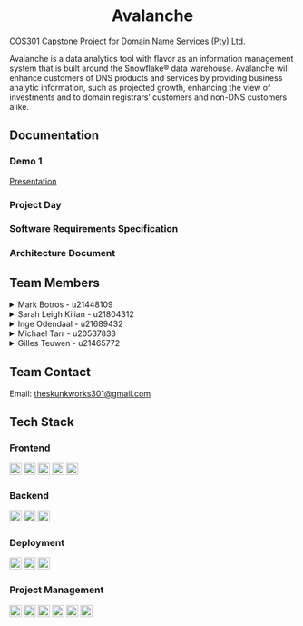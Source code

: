 <h1 align="center">Avalanche</h1>

COS301 Capstone Project for [Domain Name Services (Pty) Ltd](https://dns.business/).

Avalanche is a data analytics tool with flavor as an information management system that is built around the Snowflake® data warehouse. Avalanche will enhance customers of DNS products and services by providing business analytic information, such as projected growth, enhancing the view of investments and to domain registrars’ customers and non-DNS customers alike.

## Documentation
### Demo 1
[Presentation](https://www.canva.com/design/DAFjZPgvC5U/85tYwSR4TQRrY1IsCMRMnQ/edit?utm_content=DAFjZPgvC5U&utm_campaign=designshare&utm_medium=link2&utm_source=sharebutton)
### Project Day
### Software Requirements Specification
### Architecture Document

## Team Members
<details><summary>Mark Botros - u21448109</summary><br>
<img align="right" src="https://astonmartin.sloththe.dev/isawesome/mark.png" width=150>
<p>
I'm a third-year computer science student who's really into data science, and I've got some hands-on experience with website development, databases, and a bit in AI. I've worked in the industry for a bit, and I believe that computer science can make the world a bit better, one function at a time. I'm a chill and friendly person, always down for connecting with others and sharing cool ideas. And hey, here's a computer science joke: Why do programmers always mix up Christmas and Halloween? Because Oct 31 == Dec 25!
</p>
<a href="https://github.com/markbr02" target="_blank">
  <img src="https://img.shields.io/badge/github-%23121011.svg?style=for-the-badge&logo=github&logoColor=white"/>
</a> 
<br><br><br><br><br><br>

</details>
<details><summary>Sarah Leigh Kilian - u21804312</summary><br>
<img align="right" src="https://astonmartin.sloththe.dev/isawesome/sarah-update.png" width=150>
<p>
I am currently a third-year student at the University of Pretoria, who also tutors. I have a passion for solving problems and the colour black (a nerdy goth if you must). I love mathematics - originally started out with BSc Applied Mathematics with CS and then decided coding was way more fun, cats and being outside. If I am not on campus, you'll find me listening to music while I study or going hard at the gym. I strive to become better as a CS student and as a person.
</p>
<a href="https://github.com/Enchantress1416" target="_blank">
  <img src="https://img.shields.io/badge/github-%23121011.svg?style=for-the-badge&logo=github&logoColor=white"/>
</a> 
<a href="https://www.linkedin.com/in/sarah-kilian-a3a074246/" target="_blank">
  <img src="https://img.shields.io/badge/linkedin-%230077B5.svg?style=for-the-badge&logo=linkedin&logoColor=white"/>
</a>
<br><br><br><br><br><br>

</details>
<details><summary>Inge Odendaal - u21689432</summary><br>
<img align="right" src="https://astonmartin.sloththe.dev/isawesome/inge.png" width=150>
<p>
Hey there! I'm Inge, a bit of a data enthusiast, you could say. You see, I have this not-so-secret love affair with databases and data science. It's a bit like a romantic movie, only instead of chocolates and roses, I get excited about Computer Science, Statistics, and Mathematics. Wild, I know! 

I'm also a bit of a people person. I once played the role of a project manager for the COS301 Mini-Project, where I was the ringleader for a group of 13 developers. Imagine that, 13 developers and 1 project manager walk into a bar... but, wait, don’t worry, we didn't break anything. We just wrote some code, solved a few problems, and maybe played a game of pool or two!

So, that's me - Inge, your friendly neighbourhood data nerd. 

</p>
<a href="https://github.com/Inge505" target="_blank">
  <img src="https://img.shields.io/badge/github-%23121011.svg?style=for-the-badge&logo=github&logoColor=white"/>
</a> 
<br><br><br><br><br><br>

</details>
<details><summary>Michael Tarr - u20537833</summary><br>
<img align="right" src="https://astonmartin.sloththe.dev/isawesome/profile-picture.png" width=150>
<p>
Hey 👋, I am Michael, a 3rd year BIS Multiemedia student. I have a passion for frontend development (and some backend as well), especially using NextJS, Typescript and TailwindCSS. On my off time, I enjoy playing video games and listening to music. If you ever find me by my laptop, most likely I have Spotify open listening to some tunes. I've been trying to come up with jokes about Star Wars but it's difficult. Sometimes they seem a bit too forced.
</p>
<a href="https://github.com/michaelrosstarr" target="_blank">
  <img src="https://img.shields.io/badge/github-%23121011.svg?style=for-the-badge&logo=github&logoColor=white"/>
</a> 
<a href="https://www.linkedin.com/in/michaelrosstarr/" target="_blank">
  <img src="https://img.shields.io/badge/linkedin-%230077B5.svg?style=for-the-badge&logo=linkedin&logoColor=white"/>
</a>
<br><br><br><br><br><br>

</details>
<details><summary>Gilles Teuwen - u21465772</summary><br>
<img align="right" src="https://astonmartin.sloththe.dev/isawesome/gilles.png" width=150>
<p>
Howdy! Gilles here, I like cool stuff. Well, computer-cool not popular-cool. I'm into all those things that make all computer nerds say "wow! That's cool!" and sometimes even non-computer nerds think they're impressive. I love going beyond scope and adding the "wow factor". That involves making things like cutom data structure visualisers, adding abount 1000 times more rows to a table than the brief asked for and, the latest buzz around the block, adding AI and machine learning to get awesome resuluts. I've built a neural network that recognises hand written letters and I'm currently learning all about transformers - no not the robots in disguise.

That's me, if you see me around, stop me and I'll tell you all about my latest project.
</p>
<a href="https://github.com/GT-GillesTeuwen" target="_blank">
  <img src="https://img.shields.io/badge/github-%23121011.svg?style=for-the-badge&logo=github&logoColor=white"/>
</a> 
<br><br><br><br><br><br>

</details>

## Team Contact
Email: [theskunkworks301@gmail.com](mailto:theskunkworks301@gmail.com)
## Tech Stack

### Frontend
<a href="https://www.typescriptlang.org/" title="Typescript"><img src="https://github.com/get-icon/geticon/raw/master/icons/typescript-icon.svg" alt="Typescript" width="21px" height="21px"></a>
<a href="https://redux.js.org/" title="Redux"><img src="https://github.com/get-icon/geticon/raw/master/icons/redux.svg" alt="Redux" width="21px" height="21px"></a>
<a href="https://tailwindcss.com/" title="Tailwind CSS"><img src="https://github.com/get-icon/geticon/raw/master/icons/tailwindcss-icon.svg" alt="Tailwind CSS" width="21px" height="21px"></a>
<a href="https://nextjs.org/" title="Next.js"><img src="https://github.com/get-icon/geticon/raw/master/icons/nextjs-icon.svg" alt="Next.js" width="21px" height="21px"></a>
<a href="https://www.cypress.io/" title="Cypress"><img src="https://github.com/get-icon/geticon/raw/master/icons/cypress.svg" alt="Cypress" width="21px" height="21px"></a>

### Backend
<a href="https://www.typescriptlang.org/" title="Typescript"><img src="https://github.com/get-icon/geticon/raw/master/icons/typescript-icon.svg" alt="Typescript" width="21px" height="21px"></a>
<a href="https://redis.io/" title="Redis"><img src="https://github.com/get-icon/geticon/raw/master/icons/redis.svg" alt="Redis" width="21px" height="21px"></a>
<a href="https://nestjs.com/" title="NestJS"><img src="https://github.com/get-icon/geticon/raw/master/icons/nestjs.svg" alt="NestJS" width="21px" height="21px"></a>

### Deployment
<a href="https://www.docker.com/" title="docker"><img src="https://github.com/get-icon/geticon/raw/master/icons/docker-icon.svg" alt="docker" width="21px" height="21px"></a>
<a href="https://www.nginx.com/" title="Nginx"><img src="https://github.com/get-icon/geticon/raw/master/icons/nginx-icon.svg" alt="Nginx" width="21px" height="21px"></a>
<a href="https://github.com/" title="Github"><img src="https://github.com/get-icon/geticon/raw/master/icons/github-icon.svg" alt="Github" width="21px" height="21px"></a>

### Project Management
<a href="https://git-scm.com/" title="Git"><img src="https://github.com/get-icon/geticon/raw/master/icons/git-icon.svg" alt="Git" width="21px" height="21px"></a>
<a href="https://github.com/" title="Github"><img src="https://github.com/get-icon/geticon/raw/master/icons/github-icon.svg" alt="Github" width="21px" height="21px"></a>
<a href="https://yarnpkg.com/" title="Yarn"><img src="https://github.com/get-icon/geticon/raw/master/icons/yarn.svg" alt="Yarn" width="21px" height="21px"></a>
<a href="https://code.visualstudio.com/" title="Visual Studio Code"><img src="https://github.com/get-icon/geticon/raw/master/icons/visual-studio-code.svg" alt="Visual Studio Code" width="21px" height="21px"></a>
<a href="https://www.cloudflare.com/" title="Cloudflare"><img src="https://github.com/get-icon/geticon/raw/master/icons/cloudflare.svg" alt="Cloudflare" width="21px" height="21px"></a>
<a href="https://www.atlassian.com/software/jira" title="JIRA"><img src="https://github.com/get-icon/geticon/raw/master/icons/jira.svg" alt="JIRA" width="21px" height="21px"></a>
